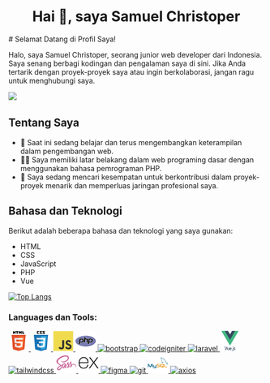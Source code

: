 <h1 align="center">Hai 👋, saya Samuel Christoper</h1>
# Selamat Datang di Profil Saya!

Halo, saya Samuel Christoper, seorang junior web developer dari Indonesia. Saya senang berbagi kodingan dan pengalaman saya di sini. Jika Anda tertarik dengan proyek-proyek saya atau ingin berkolaborasi, jangan ragu untuk menghubungi saya.


![](https://komarev.com/ghpvc/?username=Samuel-08&style=for-the-badge)


## Tentang Saya

- 🌱 Saat ini sedang belajar dan terus mengembangkan keterampilan dalam pengembangan web.
- 👨‍💻 Saya memiliki latar belakang dalam web programing dasar dengan menggunakan bahasa pemrograman PHP.
- 💼 Saya sedang mencari kesempatan untuk berkontribusi dalam proyek-proyek menarik dan memperluas jaringan profesional saya.
  
## Bahasa dan Teknologi

Berikut adalah beberapa bahasa dan teknologi yang saya gunakan:

- HTML
- CSS
- JavaScript
- PHP
- Vue
 
[![Top Langs](https://github-readme-stats.vercel.app/api/top-langs/?username=Samuel-08&theme=holi&layout=donut)](https://github.com/Samuel-08)

<h3 align="left">Languages dan Tools:</h3>
<p align="left">
  <a href="https://www.w3.org/html/" target="_blank">
    <img
      src="https://raw.githubusercontent.com/devicons/devicon/master/icons/html5/html5-original-wordmark.svg"
      alt="html5" width="40" height="40"/>
  </a>
  <a href="https://www.w3schools.com/css/" target="_blank">
    <img src="https://raw.githubusercontent.com/devicons/devicon/master/icons/css3/css3-original-wordmark.svg"
      alt="css3" width="40"height="40"/>
  </a>
  <a href="https://developer.mozilla.org/en-US/docs/Web/JavaScript" target="_blank">
    <img src="https://raw.githubusercontent.com/devicons/devicon/master/icons/javascript/javascript-original.svg"
      alt="javascript" width="40" height="40"/>
  </a>
     <a href="https://www.php.net/" target="_blank">
  <img src="https://raw.githubusercontent.com/devicons/devicon/master/icons/php/php-original.svg"
    alt="php" width="40" height="40" />
</a>
<a href="https://getbootstrap.com/" target="_blank">
  <img
    src="https://getbootstrap.com/docs/5.1/assets/brand/bootstrap-logo.svg"
    alt="bootstrap"width="44"height="40"/>
</a>
    <a href="https://codeigniter.com/" target="_blank">
  <img src="https://cdn.worldvectorlogo.com/logos/codeigniter.svg"
    alt="codeigniter" width="44" height="44"/>
</a>
 <a href="https://laravel.com/" target="_blank">
  <img src="https://cdn.worldvectorlogo.com/logos/laravel-2.svg"
    alt="laravel" width="40" height="40" />
</a>
  <a href="https://vuejs.org/" target="_blank">
  <img src="https://raw.githubusercontent.com/devicons/devicon/master/icons/vuejs/vuejs-original-wordmark.svg"
    alt="vuejs" width="40" height="40" />
</a>
  <a href="https://tailwindcss.com/" target="_blank">
  <img src="https://upload.wikimedia.org/wikipedia/commons/d/d5/Tailwind_CSS_Logo.svg"
    alt="tailwindcss" width="40" height="40" />
</a>
  <a href="https://sass-lang.com" target="_blank">
    <img src="https://raw.githubusercontent.com/devicons/devicon/master/icons/sass/sass-original.svg"
      alt="sass" width="40" height="40"/>
</a>
   <a href="https://expressjs.com" target="_blank">
      <img src="https://raw.githubusercontent.com/devicons/devicon/master/icons/express/express-original.svg"
        alt="express" width="40" height="40" />
    </a>
<a href="https://www.figma.com/" target="_blank">
  <img
    src="https://upload.wikimedia.org/wikipedia/commons/3/33/Figma-logo.svg"
    alt="figma" width="40" height="40" />
</a> 
    <a href="https://git-scm.com/" target="_blank">
  <img src="https://git-scm.com/images/logos/downloads/Git-Icon-1788C.png"
    alt="git" width="40" height="40" />
</a>
  <a href="https://www.mysql.com/" target="_blank">
      <img src="https://raw.githubusercontent.com/devicons/devicon/master/icons/mysql/mysql-original-wordmark.svg"
        alt="mysql" width="40" height="40" />  
  </a>
<a href="https://axios-http.com/" target="_blank">
  <img src="https://www.vectorlogo.zone/logos/axios/axios-ar21.svg"
    alt="axios" width="70" height="40" />
</a>
